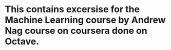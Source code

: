 # This contains excersise for the Machine Learning course by Andrew Nag course on coursera done on Octave.
